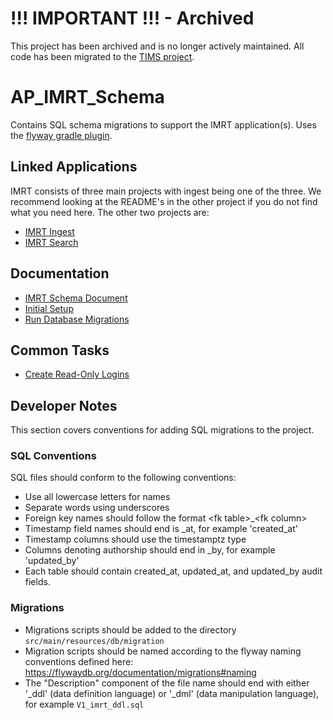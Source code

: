 # !!! IMPORTANT !!! - Archived
This project has been archived and is no longer actively maintained.  All code has been migrated to the [TIMS project](https://github.com/SmarterApp/TIMS).

# AP\_IMRT_Schema
Contains SQL schema migrations to support the IMRT application(s). Uses the [flyway gradle plugin](https://flywaydb.org/documentation/gradle/).

## Linked Applications
IMRT consists of three main projects with ingest being one of the three.  We recommend looking at the README's in the other project if you do not find what you need here.  The other two projects are:

* [IMRT Ingest](https://github.com/SmarterApp/AP_IMRT_ItemIngestService)
* [IMRT Search](https://github.com/SmarterApp/AP_IMRT_ItemSearchService)

## Documentation

* [IMRT Schema Document](docs/imrt_schema_document.md)
* [Initial Setup](docs/initial_setup.md)
* [Run Database Migrations](docs/migrations.md)

## Common Tasks
* [Create Read-Only Logins](docs/create_read_only_logins.md)

## Developer Notes
This section covers conventions for adding SQL migrations to the project.

### SQL Conventions

SQL files should conform to the following conventions:
* Use all lowercase letters for names
* Separate words using underscores
* Foreign key names should follow the format \<fk table>_\<fk column>
* Timestamp field names should end is _at, for example 'created_at'
* Timestamp columns should use the timestamptz type
* Columns denoting authorship should end in _by, for example 'updated_by'
* Each table should contain created_at, updated_at, and updated_by audit fields.

### Migrations

* Migrations scripts should be added to the directory `src/main/resources/db/migration`
* Migration scripts should be named according to the flyway naming conventions defined here:
https://flywaydb.org/documentation/migrations#naming
* The "Description" component of the file name should end with either '_ddl' (data definition language)
 or '_dml' (data manipulation language), for example `V1_imrt_ddl.sql`



